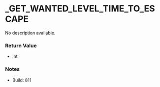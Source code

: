 # _GET_WANTED_LEVEL_TIME_TO_ESCAPE

No description available.

### Return Value
* int

### Notes
* Build: 811

